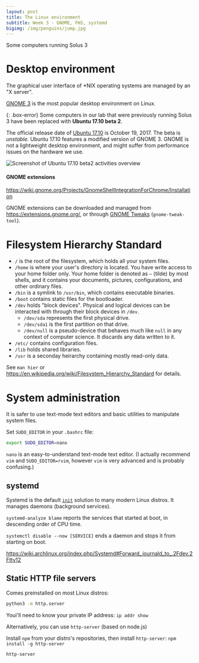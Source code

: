 ```yaml
---
layout: post
title: The Linux environment
subtitle: Week 3 - GNOME, FHS, systemd 
bigimg: /img/penguins/jump.jpg
---
```


Some computers running Solus 3 

# Desktop environment

The graphical user interface of *NIX operating systems are managed by an "X server".

[GNOME 3](https://www.gnome.org/) is the most popular desktop environment on Linux.

{: .box-error}
Some computers in our lab that were previously running Solus 3 have been replaced with **Ubuntu 17.10 beta 2**.

The official release date of [Ubuntu 17.10](https://wiki.ubuntu.com/ArtfulAardvark/ReleaseNotes) is October 19, 2017. The beta is *unstable.* Ubuntu 17.10 features a modified version of GNOME 3. GNOME is not a lightweight desktop environment, and might suffer from performance issues on the hardware we use.

![Screenshot of Ubuntu 17.10 beta2 activities overview](/twlinux/img/ubu1710.png)

#### GNOME extensions

<https://wiki.gnome.org/Projects/GnomeShellIntegrationForChrome/Installation>

GNOME extensions can be downloaded and managed from <https://extensions.gnome.org/>, or through [GNOME Tweaks](https://packages.ubuntu.com/zesty/gnome-tweak-tool) (`gnome-tweak-tool`). 

# Filesystem Hierarchy Standard

- `/` is the root of the filesystem, which holds all your system files.
- `/home` is where your user's directory is located. You have write access to your home folder only. Your home folder is denoted as `~` (tilde) by most shells, and it contains your documents, pictures, configurations, and other ordinary files.
- `/bin` is a symlink to `/usr/bin`, which contains executable binaries.
- `/boot` contains static files for the bootloader.
- `/dev` holds "block devices". Physical and logical devices can be interacted with through their block devices in `/dev`.
    - `/dev/sda` represents the first physical drive.
    - `/dev/sda1` is the first partition on that drive.
    - `/dev/null` is a pseudo-device that behaves much like `null` in any context of computer science. It discards any data written to it. 
- `/etc/` contains configuration files.
- `/lib` holds shared libraries.
- `/usr` is a seconday heirarchy containing mostly read-only data. 

See `man hier` or <https://en.wikipedia.org/wiki/Filesystem_Hierarchy_Standard> for details.

# System administration

It is safer to use text-mode text editors and basic utilities to manipulate system files.

Set `SUDO_EDITOR` in your `.bashrc` file:

```sh
export SUDO_EDITOR=nano
```

`nano` is an easy-to-understand text-mode text editor. (I actually recommend `vim` and `SUDO_EDITOR=rvim`, however `vim` is very advanced and is probably confusing.)

## systemd 

Systemd is the default [`init`](http://www.tldp.org/LDP/intro-linux/html/sect_04_02.html) solution to many modern Linux distros. It manages daemons (background services).

`systemd-analyze blame` reports the services that started at boot, in descending order of CPU time.

`systemctl disable --now [SERVICE]` ends a daemon and stops it from starting on boot.

<https://wiki.archlinux.org/index.php/Systemd#Forward_journald_to_.2Fdev.2Ftty12>

## Static HTTP file servers

Comes preinstalled on most Linux distros:

```sh
python3 -m http.server
``` 

Youi'll need to know your private IP address: `ip addr show`

Alternatively, you can use `http-server` (based on node.js)

Install `npm` from your distro's repositories, then install `http-server`: `npm install -g http-server`

```sh
http-server
```
